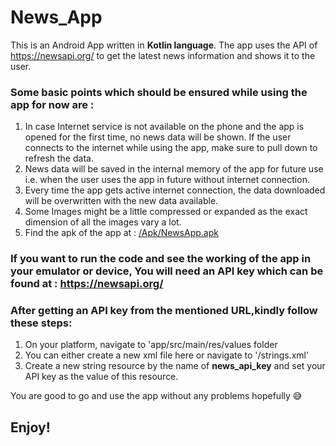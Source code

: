 # News_App

This is an Android App written in **Kotlin language**. The app uses the API of https://newsapi.org/ to get the latest news information and shows it to the user.

### Some basic points which should be ensured while using the app for now are :
1. In case Internet service is not available on the phone and the app is opened for the first time, no news data will be shown. If the user connects to the internet while using the app, make sure to pull down to refresh the data.
2. News data will be saved in the internal memory of the app for future use i.e. when the user uses the app in future without internet connection.
3. Every time the app gets active internet connection, the data downloaded will be overwritten with the new data available.
4. Some Images might be a little compressed or expanded as the exact dimension of all the images vary a lot.
5. Find the apk of the app at : [/Apk/NewsApp.apk](https://github.com/Shubh0501/News_App/blob/master/Apk/NewsApp.apk)

### If you want to run the code and see the working of the app in your emulator or device, You will need an API key which can be found at : https://newsapi.org/ 

### After getting an API key from the mentioned URL,kindly follow these steps:
1. On your platform, navigate to 'app/src/main/res/values folder
2. You can either create a new xml file here or navigate to '/strings.xml'
3. Create a new string resource by the name of **news_api_key** and set your API key as the value of this resource.

You are good to go and use the app without any problems hopefully :sweat_smile:

## Enjoy!
